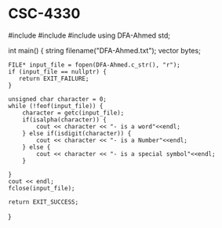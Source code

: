 # CSC-4330
#include <iostream>
#include <fstream>
#include <vector>
using DFA-Ahmed std;

int main()
{
    string filename("DFA-Ahmed.txt");
    vector<char> bytes;

    FILE* input_file = fopen(DFA-Ahmed.c_str(), "r");
    if (input_file == nullptr) {
       return EXIT_FAILURE;
    }

    unsigned char character = 0;
    while (!feof(input_file)) {
        character = getc(input_file);
        if(isalpha(character)) {
            cout << character << "- is a word"<<endl;
        } else if(isdigit(character)) {
            cout << character << "- is a Number"<<endl;
        } else {
            cout << character << "- is a special symbol"<<endl;
        }
       
    }
    cout << endl;
    fclose(input_file);

    return EXIT_SUCCESS;
}

